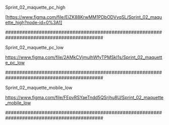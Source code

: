 Sprint_02_maquette_pc_high

[https://www.figma.com/file/EiZK88KrwMM1PDbODVvqSL/Sprint_02_maquette_high?node-id=0%3A1]

###########################################################################################

Sprint_02_maquette_pc_low

https://www.figma.com/file/2AMkCVjmulhWfyTPMSkI1s/Sprint_02_maquette_pc_low

###########################################################################################

Sprint_02_maquette_mobile_low

https://www.figma.com/file/FEpvRSYaeTndd5QSrjhu8U/Sprint_02_maquette_mobile_low

###########################################################################################